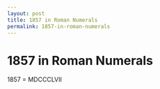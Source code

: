 ```yaml
---
layout: post
title: 1857 in Roman Numerals
permalink: 1857-in-roman-numerals
---
```


# 1857 in Roman Numerals

1857 = MDCCCLVII
